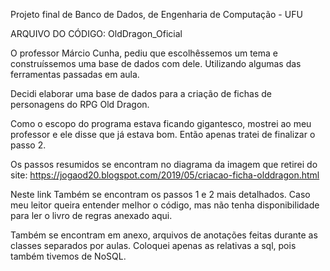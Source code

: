 Projeto final de Banco de Dados, de Engenharia de Computação - UFU

ARQUIVO DO CÓDIGO: OldDragon_Oficial

O professor Márcio Cunha, pediu que escolhêssemos um tema e construíssemos uma base de dados com dele. Utilizando algumas das ferramentas passadas em aula.

Decidi elaborar uma base de dados para a criação de fichas de personagens do RPG Old Dragon.

Como o escopo do programa estava ficando gigantesco, mostrei ao meu professor e ele disse que já estava bom. Então apenas tratei de finalizar o passo 2.

Os passos resumidos se encontram no diagrama da imagem que retirei do site: https://jogaod20.blogspot.com/2019/05/criacao-ficha-olddragon.html

Neste link Também se encontram os passos 1 e 2 mais detalhados. Caso meu leitor queira entender melhor o código, mas não tenha disponibilidade para ler o livro de regras anexado aqui.

Também se encontram em anexo, arquivos de anotações feitas durante as classes separados por aulas. Coloquei apenas as relativas a sql, pois também tivemos de NoSQL.

